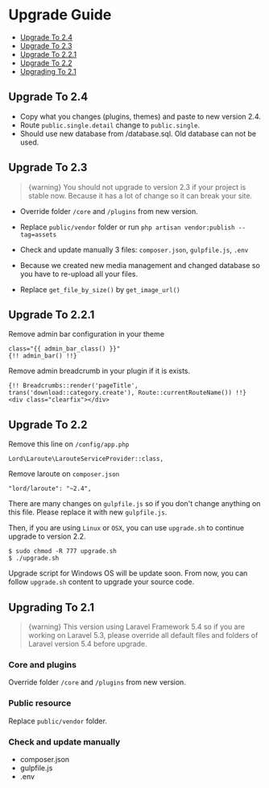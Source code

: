 # Upgrade Guide

- [Upgrade To 2.4](#upgrade-2.4)
- [Upgrade To 2.3](#upgrade-2.3)
- [Upgrade To 2.2.1](#upgrade-2.2.1)
- [Upgrade To 2.2](#upgrade-2.2)
- [Upgrading To 2.1](#upgrade-2.1)

<a name="upgrade-2.4"></a>
## Upgrade To 2.4
- Copy what you changes (plugins, themes) and paste to new version 2.4.
- Route `public.single.detail` change to `public.single`.
- Should use new database from /database.sql. Old database can not be used.

<a name="upgrade-2.3"></a>
## Upgrade To 2.3

> {warning} You should not upgrade to version 2.3 if your project is stable now. Because it has a lot of change so it can break your site.

- Override folder `/core` and `/plugins` from new version.

- Replace `public/vendor` folder or run `php artisan vendor:publish --tag=assets`

- Check and update manually 3 files: `composer.json`, `gulpfile.js`, `.env`

- Because we created new media management and changed database so you have to re-upload all your files.

- Replace `get_file_by_size()` by `get_image_url()`


<a name="upgrade-2.2.1"></a>
## Upgrade To 2.2.1

Remove admin bar configuration in your theme

    class="{{ admin_bar_class() }}"
    {!! admin_bar() !!}
    
Remove admin breadcrumb in your plugin if it is exists.

    {!! Breadcrumbs::render('pageTitle', trans('download::category.create'), Route::currentRouteName()) !!}
    <div class="clearfix"></div>

<a name="upgrade-2.2"></a>
## Upgrade To 2.2

Remove this line on `/config/app.php`
    
    Lord\Laroute\LarouteServiceProvider::class,
    
Remove laroute on `composer.json`
    
    "lord/laroute": "~2.4",

There are many changes on `gulpfile.js` so if you don't change anything on this file. Please replace it with new `gulpfile.js`.

Then, if you are using `Linux` or `OSX`, you can use `upgrade.sh` to continue upgrade to version 2.2.

    $ sudo chmod -R 777 upgrade.sh
    $ ./upgrade.sh

Upgrade script for Windows OS will be update soon. From now, you can follow `upgrade.sh` content to upgrade your source code.

<a name="upgrade-2.1"></a>
## Upgrading To 2.1

> {warning} This version using Laravel Framework 5.4 so if you are working on Laravel 5.3, please override all default files and folders of Laravel version 5.4 before upgrade.

### Core and plugins
Override folder `/core` and `/plugins` from new version.

### Public resource
Replace `public/vendor` folder.

### Check and update manually
- composer.json
- gulpfile.js
- .env
